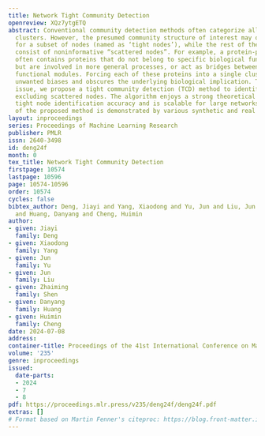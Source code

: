```yaml
---
title: Network Tight Community Detection
openreview: XQz7ytgETQ
abstract: Conventional community detection methods often categorize all nodes into
  clusters. However, the presumed community structure of interest may only be valid
  for a subset of nodes (named as ‘tight nodes’), while the rest of the network may
  consist of noninformative “scattered nodes”. For example, a protein-protein network
  often contains proteins that do not belong to specific biological functional modules
  but are involved in more general processes, or act as bridges between different
  functional modules. Forcing each of these proteins into a single cluster introduces
  unwanted biases and obscures the underlying biological implication. To address this
  issue, we propose a tight community detection (TCD) method to identify tight communities
  excluding scattered nodes. The algorithm enjoys a strong theoretical guarantee of
  tight node identification accuracy and is scalable for large networks. The superiority
  of the proposed method is demonstrated by various synthetic and real experiments.
layout: inproceedings
series: Proceedings of Machine Learning Research
publisher: PMLR
issn: 2640-3498
id: deng24f
month: 0
tex_title: Network Tight Community Detection
firstpage: 10574
lastpage: 10596
page: 10574-10596
order: 10574
cycles: false
bibtex_author: Deng, Jiayi and Yang, Xiaodong and Yu, Jun and Liu, Jun and Shen, Zhaiming
  and Huang, Danyang and Cheng, Huimin
author:
- given: Jiayi
  family: Deng
- given: Xiaodong
  family: Yang
- given: Jun
  family: Yu
- given: Jun
  family: Liu
- given: Zhaiming
  family: Shen
- given: Danyang
  family: Huang
- given: Huimin
  family: Cheng
date: 2024-07-08
address:
container-title: Proceedings of the 41st International Conference on Machine Learning
volume: '235'
genre: inproceedings
issued:
  date-parts:
  - 2024
  - 7
  - 8
pdf: https://proceedings.mlr.press/v235/deng24f/deng24f.pdf
extras: []
# Format based on Martin Fenner's citeproc: https://blog.front-matter.io/posts/citeproc-yaml-for-bibliographies/
---
```

